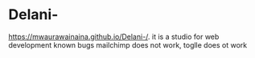 # Delani-
https://mwaurawainaina.github.io/Delani-/. 
it is a studio for web development 
known bugs mailchimp does not work, toglle does ot work

